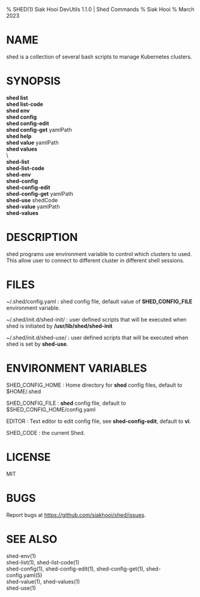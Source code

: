 % SHED(1) Siak Hooi DevUtils 1.1.0 | Shed Commands
% Siak Hooi
% March 2023

# NAME
shed is a collection of several bash scripts to manage Kubernetes clusters.

# SYNOPSIS
**shed list**\
**shed list-code**\
**shed env**\
**shed config**\
**shed config-edit**\
**shed config-get** yamlPath\
**shed help**\
**shed value** yamlPath\
**shed values**\
\ \
**shed-list**\
**shed-list-code**\
**shed-env**\
**shed-config**\
**shed-config-edit**\
**shed-config-get** yamlPath\
**shed-use** shedCode\
**shed-value** yamlPath\
**shed-values**

# DESCRIPTION
shed programs use environment variable to control which clusters to used. This allow user to connect to different cluster in different shell sessions.

# FILES
~/.shed/config.yaml
: shed config file, default value of **SHED_CONFIG_FILE** environment variable.

~/.shed/init.d/shed-init/
: user defined scripts that will be executed when shed is initiated by **/usr/lib/shed/shed-init**

~/.shed/init.d/shed-use/
: user defined scripts that will be executed when shed is set by **shed-use**.

# ENVIRONMENT VARIABLES
SHED_CONFIG_HOME
: Home directory for **shed** config files, default to $HOME/.shed

SHED_CONFIG_FILE
: **shed** config file, default to $SHED_CONFIG_HOME/config.yaml

EDITOR
: Text editor to edit config file, see **shed-config-edit**, default to **vi**.

SHED_CODE
: the current Shed.

# LICENSE
MIT

# BUGS
Report bugs at https://github.com/siakhooi/shed/issues.

# SEE ALSO
shed-env(1)\
shed-list(1), shed-list-code(1)\
shed-config(1), shed-config-edit(1), shed-config-get(1), shed-config.yaml(5)\
shed-value(1), shed-values(1)\
shed-use(1)
